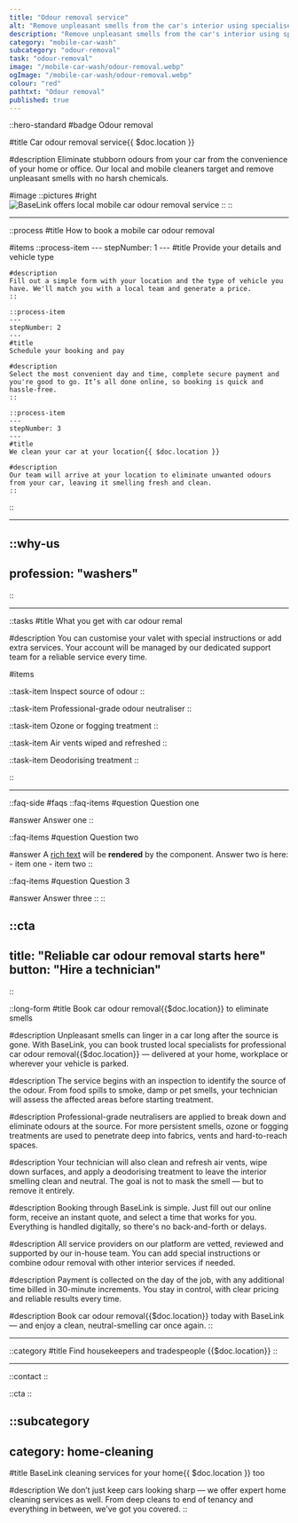 ```yaml
---
title: "Odour removal service"
alt: "Remove unpleasant smells from the car's interior using specialised odour neutralisers or ozone treatment"
description: "Remove unpleasant smells from the car's interior using specialised neutralisers"
category: "mobile-car-wash"
subcategory: "odour-removal"
task: "odour-removal"
image: "/mobile-car-wash/odour-removal.webp"
ogImage: "/mobile-car-wash/odour-removal.webp"
colour: "red"
pathtxt: "Odour removal"
published: true
---
```


::hero-standard
#badge
Odour removal

#title
Car odour removal service{{ $doc.location }}

#description
Eliminate stubborn odours from your car from the convenience of your home or office. Our local and mobile cleaners target and remove unpleasant smells with no harsh chemicals.

#image
    ::pictures
    #right
    ![BaseLink offers local mobile car odour removal service](/mobile-car-wash/odour-removal.webp)
    ::
::

---

::process
#title
How to book a mobile car odour removal

#items
    ::process-item
    ---
    stepNumber: 1
    ---
    #title
    Provide your details and vehicle type

    #description
    Fill out a simple form with your location and the type of vehicle you have. We'll match you with a local team and generate a price.
    ::
    
    ::process-item
    ---
    stepNumber: 2
    ---
    #title
    Schedule your booking and pay

    #description
    Select the most convenient day and time, complete secure payment and you're good to go. It’s all done online, so booking is quick and hassle-free.
    ::

    ::process-item
    ---
    stepNumber: 3
    ---
    #title
    We clean your car at your location{{ $doc.location }}

    #description
    Our team will arrive at your location to eliminate unwanted odours from your car, leaving it smelling fresh and clean.
    ::
::

---

::why-us
---
profession: "washers"
---
::

---

::tasks
#title
What you get with car odour remal

#description
You can customise your valet with special instructions or add extra services. Your account will be managed by our dedicated support team for a reliable service every time.

#items

  ::task-item
  Inspect source of odour
  ::

  ::task-item
  Professional-grade odour neutraliser
  ::

  ::task-item
  Ozone or fogging treatment
  ::

  ::task-item
  Air vents wiped and refreshed
  ::

  ::task-item
  Deodorising treatment
  ::

::

---

::faq-side
#faqs
  ::faq-items
  #question
  Question one

  #answer
  Answer one
  ::

  ::faq-items
  #question
  Question two

  #answer
  A [rich text](/services/commercial-cleaning) will be **rendered** by the component.
  Answer two is here:
    - item one
    - item two
  ::

  ::faq-items
  #question
  Question 3

  #answer
  Answer three
  ::
::

::cta
---
title: "Reliable car odour removal starts here"
button: "Hire a technician"
---
::

::long-form
#title
Book car odour removal{{$doc.location}} to eliminate smells

#description
Unpleasant smells can linger in a car long after the source is gone. With BaseLink, you can book trusted local specialists for professional car odour removal{{$doc.location}} — delivered at your home, workplace or wherever your vehicle is parked.

#description
The service begins with an inspection to identify the source of the odour. From food spills to smoke, damp or pet smells, your technician will assess the affected areas before starting treatment.

#description
Professional-grade neutralisers are applied to break down and eliminate odours at the source. For more persistent smells, ozone or fogging treatments are used to penetrate deep into fabrics, vents and hard-to-reach spaces.

#description
Your technician will also clean and refresh air vents, wipe down surfaces, and apply a deodorising treatment to leave the interior smelling clean and neutral. The goal is not to mask the smell — but to remove it entirely.

#description
Booking through BaseLink is simple. Just fill out our online form, receive an instant quote, and select a time that works for you. Everything is handled digitally, so there's no back-and-forth or delays.

#description
All service providers on our platform are vetted, reviewed and supported by our in-house team. You can add special instructions or combine odour removal with other interior services if needed.

#description
Payment is collected on the day of the job, with any additional time billed in 30-minute increments. You stay in control, with clear pricing and reliable results every time.

#description
Book car odour removal{{$doc.location}} today with BaseLink — and enjoy a clean, neutral-smelling car once again.
::

---

::category
#title
Find housekeepers and tradespeople {{$doc.location}}
::

---

::contact
::

::cta
::

::subcategory
---
category: home-cleaning
---
#title
BaseLink cleaning services for your home{{ $doc.location }} too

#description
We don’t just keep cars looking sharp — we offer expert home cleaning services as well. From deep cleans to end of tenancy and everything in between, we’ve got you covered.
::